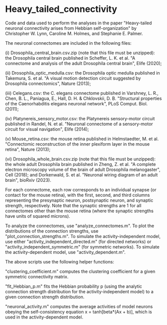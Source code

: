 # Heavy_tailed_connectivity
Code and data used to perform the analyses in the paper "Heavy-tailed neuronal connectivity arises from Hebbian self-organization" by Christopher W. Lynn, Caroline M. Holmes, and Stephanie E. Palmer.

The neuronal connectomes are included in the following files:

(i) Drosophila_central_brain.csv.zip (note that this file must be unzipped): the Drosophila central brain published in Scheffer, L. K. et al. "A connectome and analysis of the adult Drosophila central brain", Elife (2020);

(ii) Drosophila_optic_medulla.csv: the Drosophila optic medulla published in Takemura, S. et al. "A visual motion detection circuit suggested by Drosophila connectomics", Nature (2013);

(iii) Celegans.csv: the C. elegans connectome published in Varshney, L. R., Chen, B. L., Paniagua, E., Hall, D. H. & Chklovskii, D. B. "Structural properties of the Caenorhabditis elegans neuronal network", PLoS Comput. Biol. (2011);

(iv) Platynereis_sensory_motor.csv: the Platynereis sensory-motor circuit published in Randel, N. et al. "Neuronal connectome of a sensory-motor circuit for visual navigation", Elife (2014);

(v) Mouse_retina.csv: the mouse retina published in Helmstaedter, M. et al. "Connectomic reconstruction of the inner plexiform layer in the mouse retina", Nature (2013);

(vi) Drosophila_whole_brain.csv.zip (note that this file must be unzipped): the whole adult Drosophila brain published in Zheng, Z. et al. "A complete electron microscopy volume of the brain of adult Drosophila melanogaster", Cell (2018); and Dorkenwald, S. et al. "Neuronal wiring diagram of an adult brain", bioRxiv (2023).

For each connectome, each row corresponds to an individual synapse (or contact for the mouse retina), with the first, second, and third columns representing the presynaptic neuron, postsynaptic neuron, and synaptic strength, respectively. Note that the synaptic strengths are 1 for all connectomes other than the mouse retina (where the synaptic strengths have units of squared microns).

To analyze the connectomes, use "analyze_connectomes.m". To plot the distributions of the connection strengths, use "plot_connection_strengths.m". To simulate the activity-independent model, use either "activity_independent_directed.m" (for directed networks) or "activity_independent_symmetric.m" (for symmetric networks). To simulate the activity-dependent model, use "activity_dependent.m".

The above scripts use the following helper functions:

"clustering_coefficient.m" computes the clustering coefficient for a given symmetric connectivity matrix.

"fit_Hebbian_p.m" fits the Hebbian probability p (using the analytic connection strength distribution for the activity-independent model) to a given connection strength distribution.

"neuronal_activity.m" computes the average activities of model neurons obeying the self-consistency equation x = tanh[beta*(Ax + b)], which is used in the activity-dependent model.
